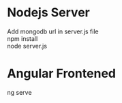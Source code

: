 

# Nodejs Server
Add mongodb url in server.js file</br>
npm install </br>
node server.js </br>

# Angular Frontened 
ng serve
